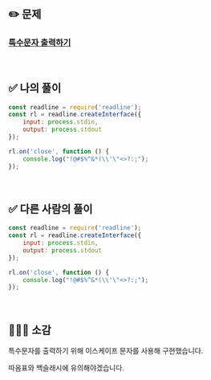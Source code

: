 ## ✏️ 문제

### [특수문자 출력하기](https://school.programmers.co.kr/learn/courses/30/lessons/181948)
<br>

## ✅ 나의 풀이
```javascript
const readline = require('readline');
const rl = readline.createInterface({
    input: process.stdin,
    output: process.stdout
});

rl.on('close', function () {
    console.log("!@#$%^&*(\\'\"<>?:;");
});
```
<br>

## ✅ 다른 사람의 풀이 
```javascript
const readline = require('readline');
const rl = readline.createInterface({
    input: process.stdin,
    output: process.stdout
});

rl.on('close', function () {
    console.log("!@#$%^&*(\\'\"<>?:;");
});
```

<br>

## 💁🏻‍♀️ 소감
특수문자를 출력하기 위해 이스케이프 문자를 사용해 구현했습니다.

따옴표와 백슬래시에 유의해야겠습니다.

